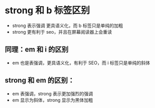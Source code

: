 # strong 和 b 标签区别

- strong 表示强调 更具语义化，而 b 标签只是单纯的加粗
- strong 更有利于 seo，并且在屏幕阅读器上会重读

## 同理：em 和 i 的区别
- em 也是表强调，更具语义化，有利于 SEO，而 i 标签只是单纯的斜体

## strong 和 em 的区别：
- em 表强调，strong 表示更加强烈的强调
- em 显示为斜体，strong 显示为黑体加粗
